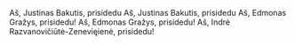 Aš, Justinas Bakutis, prisidedu
Aš, Justinas Bakutis, prisidedu
Aš, Edmonas Gražys, prisidedu!
Aš, Edmonas Gražys, prisidedu!
Aš, Indrė Razvanovičiūtė-Zenevięienė, prisidedu!
